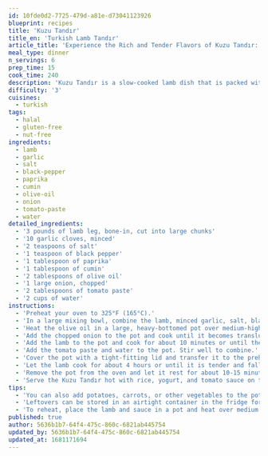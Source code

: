 ```yaml
---
id: 10fde0d2-7725-479d-a81e-d73041123926
blueprint: recipes
title: 'Kuzu Tandır'
title_en: 'Turkish Lamb Tandır'
article_title: 'Experience the Rich and Tender Flavors of Kuzu Tandır: A Turkish Lamb Dish Recipe'
meal_type: dinner
n_servings: 6
prep_time: 15
cook_time: 240
description: 'Kuzu Tandır is a slow-cooked lamb dish that is packed with flavor and incredibly tender. It is typically served with rice, yogurt, and tomato sauce. This recipe serves six people and takes approximately four hours to prepare and cook, but the results are definitely worth it!'
difficulty: '3'
cuisines:
  - turkish
tags:
  - halal
  - gluten-free
  - nut-free
ingredients:
  - lamb
  - garlic
  - salt
  - black-pepper
  - paprika
  - cumin
  - olive-oil
  - onion
  - tomato-paste
  - water
detailed_ingredients:
  - '3 pounds of lamb leg, bone-in, cut into large chunks'
  - '10 garlic cloves, minced'
  - '2 teaspoons of salt'
  - '1 teaspoon of black pepper'
  - '1 tablespoon of paprika'
  - '1 tablespoon of cumin'
  - '2 tablespoons of olive oil'
  - '1 large onion, chopped'
  - '2 tablespoons of tomato paste'
  - '2 cups of water'
instructions:
  - 'Preheat your oven to 325°F (165°C).'
  - 'In a large mixing bowl, combine the lamb, minced garlic, salt, black pepper, paprika, and cumin. Mix well until the lamb is fully coated with the spices.'
  - 'Heat the olive oil in a large, heavy-bottomed pot over medium-high heat.'
  - 'Add the chopped onion to the pot and cook until it becomes translucent and soft.'
  - 'Add the lamb to the pot and cook for about 10 minutes or until the lamb is browned on all sides.'
  - 'Add the tomato paste and water to the pot. Stir well to combine.'
  - 'Cover the pot with a tight-fitting lid and transfer it to the preheated oven.'
  - 'Let the lamb cook for about 4 hours or until it is tender and falls off the bone.'
  - 'Remove the pot from the oven and let it rest for about 10-15 minutes before serving.'
  - 'Serve the Kuzu Tandır hot with rice, yogurt, and tomato sauce on the side.'
tips:
  - 'You can also add potatoes, carrots, or other vegetables to the pot for a heartier meal.'
  - 'Leftovers can be stored in an airtight container in the fridge for up to three days.'
  - 'To reheat, place the lamb and sauce in a pot and heat over medium heat until fully warmed through.'
published: true
author: 5636b1b7-64f4-475c-860c-6821ab445754
updated_by: 5636b1b7-64f4-475c-860c-6821ab445754
updated_at: 1681171694
---
```

